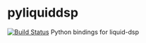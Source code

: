 # pyliquiddsp
[![Build Status](https://travis-ci.org/umireon/pyliquiddsp.svg?branch=master)](https://travis-ci.org/umireon/pyliquiddsp)
Python bindings for liquid-dsp
